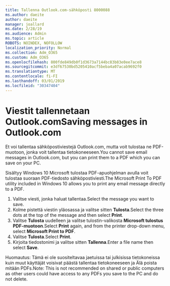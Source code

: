 ```yaml
---
title: Tallenna Outlook.com-sähköposti 8000088
ms.author: daeite
author: daeite
manager: joallard
ms.date: 2/28/19
ms.audience: Admin
ms.topic: article
ROBOTS: NOINDEX, NOFOLLOW
localization_priority: Normal
ms.collection: Adm_O365
ms.custom: Adm_O365
ms.openlocfilehash: 800fde849db0f1d3673a7144bc83b83e0ee7ace8
ms.sourcegitcommit: e3df67530bd5205410acf5beba4a07acab9692f0
ms.translationtype: MT
ms.contentlocale: fi-FI
ms.lasthandoff: 03/01/2019
ms.locfileid: "30347404"
---
```

# <a name="saving-messages-in-outlookcom"></a><span data-ttu-id="0d0ac-102">Viestit tallennetaan Outlook.com</span><span class="sxs-lookup"><span data-stu-id="0d0ac-102">Saving messages in Outlook.com</span></span>

<span data-ttu-id="0d0ac-103">Et voi tallentaa sähköpostiviestejä Outlook.com, mutta voit tulostaa ne PDF-muotoon, jonka voit tallentaa tietokoneeseen.</span><span class="sxs-lookup"><span data-stu-id="0d0ac-103">You cannot save email messages in Outlook.com, but you can print them to a PDF which you can save on your PC.</span></span>

<span data-ttu-id="0d0ac-104">Sisältyy Windows 10 Microsoft tulostaa PDF-apuohjelman avulla voit tulostaa suoraan PDF-tiedosto sähköpostiviesti.</span><span class="sxs-lookup"><span data-stu-id="0d0ac-104">The Microsoft Print To PDF utility included in Windows 10 allows you to print any email message directly to a PDF.</span></span>

1. <span data-ttu-id="0d0ac-105">Valitse viesti, jonka haluat tallentaa.</span><span class="sxs-lookup"><span data-stu-id="0d0ac-105">Select the message you want to save.</span></span>
2. <span data-ttu-id="0d0ac-106">Kolme pistettä viestin yläosassa ja valitse sitten **Tulosta**.</span><span class="sxs-lookup"><span data-stu-id="0d0ac-106">Select the three dots at the top of the message and then select **Print**.</span></span>
3. <span data-ttu-id="0d0ac-107">Valitse **Tulosta** uudelleen ja valitse tulostin-valikosta **Microsoft tulostus PDF-muotoon**.</span><span class="sxs-lookup"><span data-stu-id="0d0ac-107">Select **Print** again, and from the printer drop-down menu, select **Microsoft Print to PDF**.</span></span>
4. <span data-ttu-id="0d0ac-108">Valitse **Tulosta**.</span><span class="sxs-lookup"><span data-stu-id="0d0ac-108">Select **Print**.</span></span>
5. <span data-ttu-id="0d0ac-109">Kirjoita tiedostonimi ja valitse sitten **Tallenna**.</span><span class="sxs-lookup"><span data-stu-id="0d0ac-109">Enter a file name then select **Save**.</span></span>

<span data-ttu-id="0d0ac-110">Huomautus: Tämä ei ole suositeltavaa jaetuissa tai julkisissa tietokoneissa kuin muut käyttäjät voisivat päästä tallentaa tietokoneeseen ja Älä poista mitään PDFs.</span><span class="sxs-lookup"><span data-stu-id="0d0ac-110">Note: This is not recommended on shared or public computers as other users could have access to any PDFs you save to the PC and do not delete.</span></span>